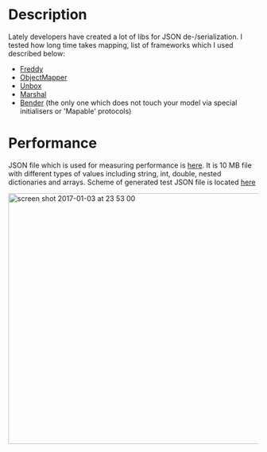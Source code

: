 # Description

Lately developers have created a lot of libs for JSON de-/serialization. I tested how long time takes mapping, list of frameworks which I used described below:
- [Freddy](https://github.com/bignerdranch/Freddy)
- [ObjectMapper](https://github.com/Hearst-DD/ObjectMapper)
- [Unbox](https://github.com/johnsundell/unbox)
- [Marshal](https://github.com/utahiosmac/Marshal)
- [Bender](https://github.com/ptiz/Bender) (the only one which does not touch your model via special initialisers or 'Mapable' protocols)

# Performance

JSON file which is used for measuring performance is [here](JSONParsingPerformance/SwiftJSONLibsPerformance/five_megs.json). It is 10 MB file with different types of values including string, int, double, nested dictionaries and arrays.
Scheme of generated test JSON file is located [here](JSONParsingPerformance/SwiftJSONLibsPerformance/json_scheme.json)

<img width="505" alt="screen shot 2017-01-03 at 23 53 00" src="https://cloud.githubusercontent.com/assets/8783235/21623617/499dd0e2-d214-11e6-956d-9d6e8288fd77.png">